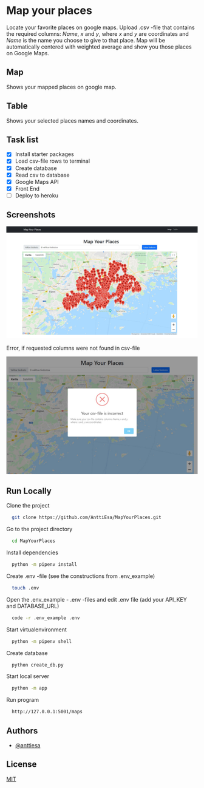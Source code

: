 
# Map your places

Locate your favorite places on google maps. Upload .csv -file that contains the required columns: *Name*, *x* and *y*, where *x* and *y* are coordinates and *Name* is the name you choose to give to that place. Map will be automatically centered with weighted average and show you those places on Google Maps.

## Map

Shows your mapped places on google map.

## Table

Shows your selected places names and coordinates.

## Task list

- [x] Install starter packages
- [x] Load csv-file rows to terminal
- [x] Create database
- [x] Read csv to database
- [x] Google Maps API
- [x] Front End
- [ ] Deploy to heroku

## Screenshots

![App Screenshot](screenshots/mapyourplaces.jpg)

Error, if requested columns were not found in csv-file

![App Screenshot](screenshots/error.jpg)

## Run Locally

Clone the project

```bash
  git clone https://github.com/AnttiEsa/MapYourPlaces.git
```

Go to the project directory

```bash
  cd MapYourPlaces
```

Install dependencies

```bash
  python -m pipenv install
```

Create .env -file (see the constructions from .env_example)

```bash
  touch .env
```

Open the .env_example - .env -files and edit .env file (add your API_KEY and DATABASE_URL)

```bash
  code -r .env_example .env

```

Start virtualenvironment
```bash
  python -m pipenv shell
```

Create database
```bash
  python create_db.py
```

Start local server
```bash
  python -m app
```

Run program
```bash
  http://127.0.0.1:5001/maps
```

## Authors

- [@anttiesa](https://www.github.com/anttiesa)

  
## License

[MIT](https://choosealicense.com/licenses/mit/)
